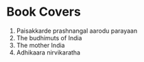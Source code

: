 # Book Covers

1. Paisakkarde prashnangal aarodu parayaan
2. The budhimuts of India
3. The mother India
4. Adhikaara nirvikaratha





